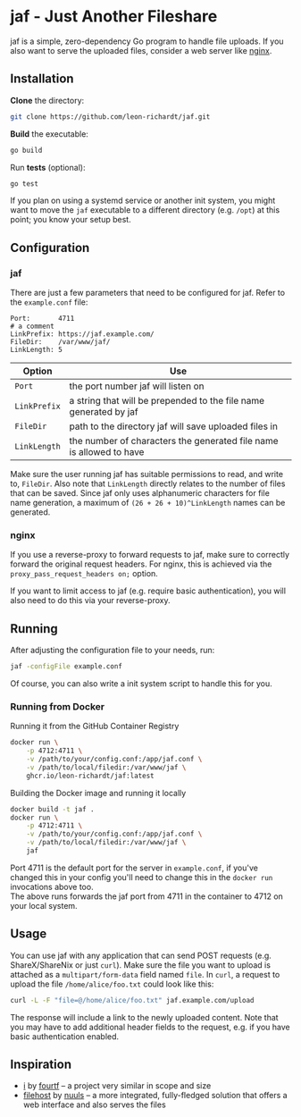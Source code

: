 # jaf - Just Another Fileshare
jaf is a simple, zero-dependency Go program to handle file uploads.
If you also want to serve the uploaded files, consider a web server like [nginx](https://nginx.org/en/).

## Installation
**Clone** the directory:
```bash
git clone https://github.com/leon-richardt/jaf.git
```
**Build** the executable:
```bash
go build
```
Run **tests** (optional):
```bash
go test
```

If you plan on using a systemd service or another init system, you might want to move the `jaf` executable to a different directory (e.g. `/opt`) at this point; you know your setup best.

## Configuration
### jaf
There are just a few parameters that need to be configured for jaf.
Refer to the `example.conf` file:
```
Port:       4711
# a comment
LinkPrefix: https://jaf.example.com/
FileDir:    /var/www/jaf/
LinkLength: 5
```

Option       | Use
------------ | -------------------------------------------------------------------
`Port`       | the port number jaf will listen on
`LinkPrefix` | a string that will be prepended to the file name generated by jaf
`FileDir`    | path to the directory jaf will save uploaded files in
`LinkLength` | the number of characters the generated file name is allowed to have

Make sure the user running jaf has suitable permissions to read, and write to, `FileDir`.
Also note that `LinkLength` directly relates to the number of files that can be saved.
Since jaf only uses alphanumeric characters for file name generation, a maximum of `(26 + 26 + 10)^LinkLength` names can be generated.

### nginx
If you use a reverse-proxy to forward requests to jaf, make sure to correctly forward the original request headers.
For nginx, this is achieved via the `proxy_pass_request_headers on;` option.

If you want to limit access to jaf (e.g. require basic authentication), you will also need to do this via your reverse-proxy.

## Running
After adjusting the configuration file to your needs, run:
```bash
jaf -configFile example.conf
```
Of course, you can also write a init system script to handle this for you.

### Running from Docker
Running it from the GitHub Container Registry
```bash
docker run \
    -p 4712:4711 \
    -v /path/to/your/config.conf:/app/jaf.conf \
    -v /path/to/local/filedir:/var/www/jaf \
    ghcr.io/leon-richardt/jaf:latest
```

Building the Docker image and running it locally
```bash
docker build -t jaf .
docker run \
    -p 4712:4711 \
    -v /path/to/your/config.conf:/app/jaf.conf \
    -v /path/to/local/filedir:/var/www/jaf \
    jaf
```

Port 4711 is the default port for the server in `example.conf`, if you've changed this in your config you'll need to change this in the `docker run` invocations above too.  
The above runs forwards the jaf port from 4711 in the container to 4712 on your local system.

## Usage
You can use jaf with any application that can send POST requests (e.g. ShareX/ShareNix or just `curl`).
Make sure the file you want to upload is attached as a `multipart/form-data` field named `file`.
In `curl`, a request to upload the file `/home/alice/foo.txt` could look like this:
```bash
curl -L -F "file=@/home/alice/foo.txt" jaf.example.com/upload
```
The response will include a link to the newly uploaded content.
Note that you may have to add additional header fields to the request, e.g. if you have basic authentication enabled.

## Inspiration
- [i](https://github.com/fourtf/i) by [fourtf](https://github.com/fourtf) – a project very similar in scope and size
- [filehost](https://github.com/nuuls/filehost) by [nuuls](https://github.com/nuuls) – a more integrated, fully-fledged solution that offers a web interface and also serves the files
